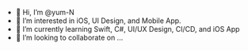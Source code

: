 - 👋 Hi, I’m @yum-N
- 👀 I’m interested in iOS, UI Design, and Mobile App.
- 🌱 I’m currently learning Swift, C#, UI/UX Design, CI/CD, and iOS App
- 💞️ I’m looking to collaborate on ...

<!---
yum-N/yum-N is a ✨ special ✨ repository because its `README.md` (this file) appears on your GitHub profile.
You can click the Preview link to take a look at your changes.
--->
